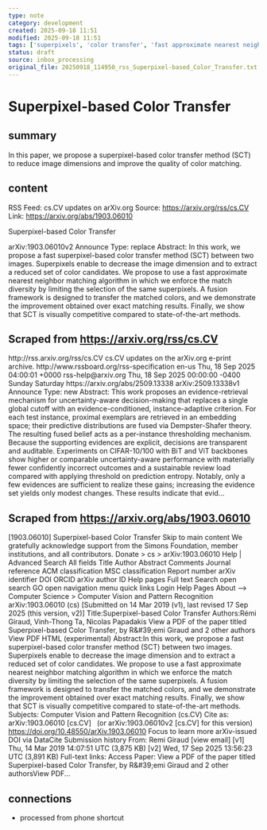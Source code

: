 ```yaml
---
type: note
category: development
created: 2025-09-18 11:51
modified: 2025-09-18 11:51
tags: ['superpixels', 'color transfer', 'fast approximate nearest neighbor matching']
status: draft
source: inbox_processing
original_file: 20250918_114950_rss_Superpixel-based_Color_Transfer.txt
---
```


# Superpixel-based Color Transfer

## summary
In this paper, we propose a superpixel-based color transfer method (SCT) to reduce image dimensions and improve the quality of color matching.

## content
RSS Feed: cs.CV updates on arXiv.org
Source: https://arxiv.org/rss/cs.CV
Link: https://arxiv.org/abs/1903.06010

Superpixel-based Color Transfer

arXiv:1903.06010v2 Announce Type: replace Abstract: In this work, we propose a fast superpixel-based color transfer method (SCT) between two images. Superpixels enable to decrease the image dimension and to extract a reduced set of color candidates. We propose to use a fast approximate nearest neighbor matching algorithm in which we enforce the match diversity by limiting the selection of the same superpixels. A fusion framework is designed to transfer the matched colors, and we demonstrate the improvement obtained over exact matching results. Finally, we show that SCT is visually competitive compared to state-of-the-art methods.

## Scraped from https://arxiv.org/rss/cs.CV
<?xml version='1.0' encoding='UTF-8'?>
<rss xmlns:arxiv="http://arxiv.org/schemas/atom" xmlns:dc="http://purl.org/dc/elements/1.1/" xmlns:atom="http://www.w3.org/2005/Atom" xmlns:content="http://purl.org/rss/1.0/modules/content/" version="2.0">
  <channel>
    <title>cs.CV updates on arXiv.org</title>
    <link>http://rss.arxiv.org/rss/cs.CV</link>
    <description>cs.CV updates on the arXiv.org e-print archive.</description>
    <atom:link href="http://rss.arxiv.org/rss/cs.CV" rel="self" type="application/rss+xml"/>
    <docs>http://www.rssboard.org/rss-specification</docs>
    <language>en-us</language>
    <lastBuildDate>Thu, 18 Sep 2025 04:00:01 +0000</lastBuildDate>
    <managingEditor>rss-help@arxiv.org</managingEditor>
    <pubDate>Thu, 18 Sep 2025 00:00:00 -0400</pubDate>
    <skipDays>
      <day>Sunday</day>
      <day>Saturday</day>
    </skipDays>
    <item>
      <title>Proximity-Based Evidence Retrieval for Uncertainty-Aware Neural Networks</title>
      <link>https://arxiv.org/abs/2509.13338</link>
      <description>arXiv:2509.13338v1 Announce Type: new 
Abstract: This work proposes an evidence-retrieval mechanism for uncertainty-aware decision-making that replaces a single global cutoff with an evidence-conditioned, instance-adaptive criterion. For each test instance, proximal exemplars are retrieved in an embedding space; their predictive distributions are fused via Dempster-Shafer theory. The resulting fused belief acts as a per-instance thresholding mechanism. Because the supporting evidences are explicit, decisions are transparent and auditable. Experiments on CIFAR-10/100 with BiT and ViT backbones show higher or comparable uncertainty-aware performance with materially fewer confidently incorrect outcomes and a sustainable review load compared with applying threshold on prediction entropy. Notably, only a few evidences are sufficient to realize these gains; increasing the evidence set yields only modest changes. These results indicate that evid...


## Scraped from https://arxiv.org/abs/1903.06010
[1903.06010] Superpixel-based Color Transfer Skip to main content We gratefully acknowledge support from the Simons Foundation, member institutions, and all contributors. Donate &gt; cs &gt; arXiv:1903.06010 Help | Advanced Search All fields Title Author Abstract Comments Journal reference ACM classification MSC classification Report number arXiv identifier DOI ORCID arXiv author ID Help pages Full text Search open search GO open navigation menu quick links Login Help Pages About --> Computer Science > Computer Vision and Pattern Recognition arXiv:1903.06010 (cs) [Submitted on 14 Mar 2019 (v1), last revised 17 Sep 2025 (this version, v2)] Title:Superpixel-based Color Transfer Authors:Rémi Giraud, Vinh-Thong Ta, Nicolas Papadakis View a PDF of the paper titled Superpixel-based Color Transfer, by R\&#39;emi Giraud and 2 other authors View PDF HTML (experimental) Abstract:In this work, we propose a fast superpixel-based color transfer method (SCT) between two images. Superpixels enable to decrease the image dimension and to extract a reduced set of color candidates. We propose to use a fast approximate nearest neighbor matching algorithm in which we enforce the match diversity by limiting the selection of the same superpixels. A fusion framework is designed to transfer the matched colors, and we demonstrate the improvement obtained over exact matching results. Finally, we show that SCT is visually competitive compared to state-of-the-art methods. Subjects: Computer Vision and Pattern Recognition (cs.CV) Cite as: arXiv:1903.06010 [cs.CV] &nbsp; (or arXiv:1903.06010v2 [cs.CV] for this version) &nbsp; https://doi.org/10.48550/arXiv.1903.06010 Focus to learn more arXiv-issued DOI via DataCite Submission history From: Remi Giraud [view email] [v1] Thu, 14 Mar 2019 14:07:51 UTC (3,875 KB) [v2] Wed, 17 Sep 2025 13:56:23 UTC (3,891 KB) Full-text links: Access Paper: View a PDF of the paper titled Superpixel-based Color Transfer, by R\&#39;emi Giraud and 2 other authorsView PDF...


## connections
- processed from phone shortcut
